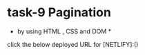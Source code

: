 # task-9 Pagination

* by using HTML , CSS and DOM *

click the below deployed URL for 
[NETLIFY]:()
